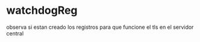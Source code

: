 # watchdogReg
observa si estan creado los registros para que funcione el tls en el servidor central
